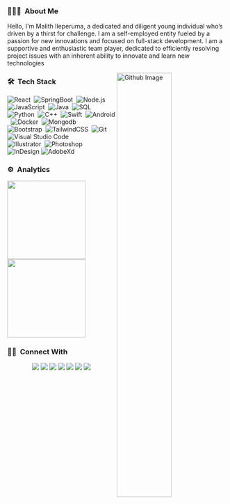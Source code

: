 ### 👨🏻‍💻 &nbsp;About Me

Hello, I'm Malith Ileperuma, a dedicated and diligent young individual who’s driven by a thirst for challenge. I am a self-employed entity fueled by a passion for new innovations and focused on full-stack development. I am a supportive and enthusiastic team player, dedicated to efficiently resolving project issues with an inherent ability to innovate and learn new technologies

<img width="50%" align="right" alt="Github Image" src="https://raw.githubusercontent.com/onimur/.github/master/.resources/git-header.svg" />

### 🛠 &nbsp;Tech Stack

![React](https://img.shields.io/badge/-React-05122A?style=flat&logo=react)&nbsp;
![SpringBoot](https://img.shields.io/badge/-SpringBoot-05122A?style=flat&logo=spring)&nbsp;
![Node.js](https://img.shields.io/badge/-Node.js-05122A?style=flat&logo=node.js)&nbsp;
![JavaScript](https://img.shields.io/badge/-JavaScript-05122A?style=flat&logo=javascript)&nbsp;
![Java](https://img.shields.io/badge/-Java-05122A?style=flat&logo=Java)&nbsp;
![SQL](https://img.shields.io/badge/-SQL-05122A?style=flat&logo=mysql)\
![Python](https://img.shields.io/badge/-Python-05122A?style=flat&logo=python)&nbsp;
![C++](https://img.shields.io/badge/-C++-05122A?style=flat&logo=C%2B%2B&logoColor=00599C)&nbsp;
![Swift](https://img.shields.io/badge/-Swift-05122A?style=flat&logo=Swift)&nbsp;
![Android](https://img.shields.io/badge/-Android-05122A?style=flat&logo=Android)&nbsp;
![Docker](https://img.shields.io/badge/-Docker-05122A?style=flat&logo=Docker&logoColor=00599C)&nbsp;
![Mongodb](https://img.shields.io/badge/-Mongodb-05122A?style=flat&logo=Mongodb)\
![Bootstrap](https://img.shields.io/badge/-Bootstrap-05122A?style=flat&logo=bootstrap&logoColor=563D7C)&nbsp;
![TailwindCSS](https://img.shields.io/badge/-Tailwindcss-05122A?style=flat&logo=tailwindcss)&nbsp;
![Git](https://img.shields.io/badge/-Git-05122A?style=flat&logo=git)&nbsp;
![Visual Studio Code](https://img.shields.io/badge/-Visual%20Studio%20Code-05122A?style=flat&logo=visual-studio-code&logoColor=007ACC)\
![Illustrator](https://img.shields.io/badge/-Illustrator-05122A?style=flat&logo=adobe-illustrator)&nbsp;
![Photoshop](https://img.shields.io/badge/-Photoshop-05122A?style=flat&logo=adobe-photoshop)&nbsp;
![InDesign](https://img.shields.io/badge/-InDesign-05122A?style=flat&logo=adobe-indesign)
![AdobeXd](https://img.shields.io/badge/-AdobeXd-05122A?style=flat&logo=adobe-xd)

### ⚙️ &nbsp;Analytics


<a href="https://github.com/AVS1508">
  <img height="180em" src="https://github-readme-stats-eight-theta.vercel.app/api?username=Malith97&show_icons=true&title_color=fff&icon_color=79ff97&text_color=9f9f9f&bg_color=151515&hide_border=true"/>
  <img height="180em" src="https://github-readme-stats-eight-theta.vercel.app/api/top-langs/?username=Malith97&layout=compact&langs_count=8&show_icons=true&title_color=fff&icon_color=79ff97&text_color=9f9f9f&bg_color=151515&hide_border=true"/>
</a>

### 🤝🏻 &nbsp;Connect With

<p align="center">
<a href="https://www.linkedin.com/in/malith-ileperuma-8a6a97167/"><img src="https://img.shields.io/badge/-Linkedin-05122A?style=flat&logo=Linkedin"/></a>
<a href="https://stackoverflow.com/users/10895727/malith-ileperuma"><img src="https://img.shields.io/badge/-Stackoverflow-05122A?style=flat&logo=Stackoverflow"/></a>
<a href="mailto:mileperuma@gmail.com"><img src="https://img.shields.io/badge/-Gmail-05122A?style=flat&logo=Gmail"/></a>
<a href="https://instagram.com/malith_z"><img src="https://img.shields.io/badge/-Instagram-05122A?style=flat&logo=Instagram"/></a>
  <a href="https://www.youtube.com/channel/UCjAoKd1cftOE1I0JYSXFjmQ"><img src="https://img.shields.io/badge/-Youtube-05122A?style=flat&logo=youtube"/></a>
<a href="https://facebook.com/mileperuma"><img src="https://img.shields.io/badge/-Facebook-05122A?style=flat&logo=facebook"/></a>
<a href="https://www.dribbble.com/Malith97"><img src="https://img.shields.io/badge/-Dribble-05122A?style=flat&logo=Dribbble"/></a>
</p>
